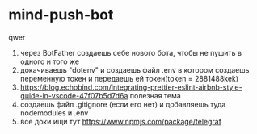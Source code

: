 # mind-push-bot
qwer
1. через BotFather создаешь себе нового бота, чтобы не пушить в одного и того же
2. докачиваешь "dotenv" и создаешь файл .env в котором создаешь переменную токен и передаешь ей токен(token = 2881488kek)
3. https://blog.echobind.com/integrating-prettier-eslint-airbnb-style-guide-in-vscode-47f07b5d7d6a полезная тема
4. создаешь файл .gitignore (если его нет) и добавляешь туда nodemodules и .env
5. все доки ищи тут https://www.npmjs.com/package/telegraf
